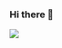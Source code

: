 ### Hi there 👋 

![](https://github-readme-stats.vercel.app/api?username=aisen60&theme=default&hide_title=true)

<!-- ![](https://komarev.com/ghpvc/?username=aisen60) -->
